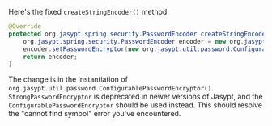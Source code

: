Here's the fixed `createStringEncoder()` method:
```java
@Override
protected org.jasypt.spring.security.PasswordEncoder createStringEncoder() {
    org.jasypt.spring.security.PasswordEncoder encoder = new org.jasypt.spring.security.PasswordEncoder();
    encoder.setPasswordEncryptor(new org.jasypt.util.password.ConfigurablePasswordEncryptor());
    return encoder;
}
```
The change is in the instantiation of `org.jasypt.util.password.ConfigurablePasswordEncryptor()`.
`StrongPasswordEncryptor` is deprecated in newer versions of Jasypt, and the `ConfigurablePasswordEncryptor` should be used instead.
This should resolve the "cannot find symbol" error you've encountered.